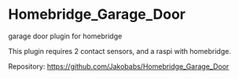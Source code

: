 # Homebridge_Garage_Door
garage door plugin for homebridge

This plugin requires 2 contact sensors, and a raspi with homebridge.

Repository: https://github.com/Jakobabs/Homebridge_Garage_Door
